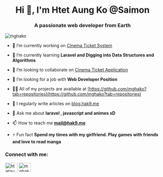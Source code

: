 <h1 align="center">Hi 👋, I'm Htet Aung Ko @Saimon</h1>
<h3 align="center">A passionate web developer from Earth</h3>

<p align="left"> <img src="https://komarev.com/ghpvc/?username=mghako&label=Profile%20views&color=0e75b6&style=flat" alt="mghako" /> </p>

- 🔭 I’m currently working on [Cinema Ticket System](https://github.com/mghako/cinema_ticket_system)

- 🌱 I’m currently learning **Laravel and Digging into Data Structures and Algorithms**

- 👯 I’m looking to collaborate on [Cinema Ticket Application](https://github.com/mghako/cinema-ticket-app)

- 🤝 I’m looking for a job with **Web Developer Position**

- 👨‍💻 All of my projects are available at [https://github.com/mghako?tab=repositories](https://github.com/mghako?tab=repositories)

- 📝 I regularly write articles on [blog.hak9.me](www.mrhako.me/blogs)

- 💬 Ask me about **laravel , javascript and animes xD**

- 📫 How to reach me **mail@hak9.me**

- ⚡ Fun fact **Spend my times with my girlfriend. Play games with friends and love to read manga**

<h3 align="left">Connect with me:</h3>
<p align="left">
<a href="https://www.hackerrank.com/htetaungko" target="blank"><img align="center" src="https://raw.githubusercontent.com/rahuldkjain/github-profile-readme-generator/master/src/images/icons/Social/hackerrank.svg" alt="htetaungko" height="30" width="40" /></a>
<a href="https://www.leetcode.com/mghako" target="blank"><img align="center" src="https://raw.githubusercontent.com/rahuldkjain/github-profile-readme-generator/master/src/images/icons/Social/leet-code.svg" alt="mghako" height="30" width="40" /></a>
</p>
